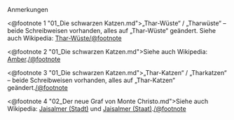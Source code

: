 <div class="anmerkungen">Anmerkungen</div>

<@footnote 1 "01_Die schwarzen Katzen.md">„Thar-Wüste“ / „Tharwüste“ – beide Schreibweisen vorhanden, alles auf „Thar-Wüste“ geändert. Siehe auch Wikipedia: <a href="http://de.wikipedia.org/wiki/Thar">Thar-Wüste</a></@footnote>

<@footnote 2 "01_Die schwarzen Katzen.md">Siehe auch Wikipedia: <a href="http://de.wikipedia.org/wiki/Amber_(Indien)">Amber</a>.</@footnote>

<@footnote 3 "01_Die schwarzen Katzen.md">„Thar-Katzen“ / „Tharkatzen“ – beide Schreibweisen vorhanden, alles auf „Thar-Katzen“ geändert.</@footnote>

<@footnote 4 "02_Der neue Graf von Monte Christo.md">Siehe auch Wikipedia: <a href="http://de.wikipedia.org/wiki/Jaisalmer">Jaisalmer (Stadt)</a> und <a href="http://de.wikipedia.org/wiki/Jaisalmer_(Staat)">Jaisalmer (Staat)</a>.</@footnote>

